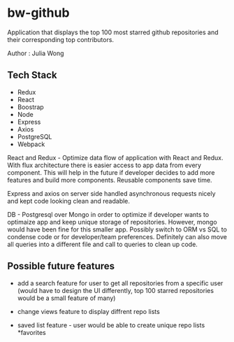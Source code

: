 # bw-github

Application that displays the top 100 most starred github repositories and their corresponding top contributors.

Author : Julia Wong


## Tech Stack

- Redux
- React
- Boostrap
- Node
- Express
- Axios
- PostgreSQL
- Webpack

React and Redux - Optimize data flow of application with React and Redux. With flux architecture there is easier access to app data from every component. This will help in the future if developer decides to add more features and build more components.
Reusable components save time.

Express and axios on server side handled asynchronous requests nicely and kept code looking clean and readable.

DB - Postgresql over Mongo in order to optimize if developer wants to optimaize app and keep unique storage of repositories. However, mongo would have been fine for this smaller app. Possibly switch to ORM vs SQL to condense code or for developer/team preferences. Definitely can also move all queries into a different file and call to queries to clean up code.



## Possible future features

- add a search feature for user to get all repositories from a specific user (would have to design the UI differently, top 100 starred repositories would be a small feature of many)

- change views feature to display diffrent repo lists

- saved list feature - user would be able to create unique repo lists *favorites